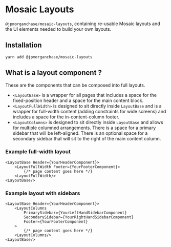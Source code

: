 # Mosaic Layouts

`@jpmorganchase/mosaic-layouts`, containing re-usable Mosaic layouts and the UI elements needed to build your own layouts.

## Installation

`yarn add @jpmorganchase/mosaic-layouts`

## What is a layout component ?

These are the components that can be composed into full layouts.

- `<LayoutBase>` is a wrapper for all pages that includes a space for the fixed-position header and a space for the main content block.
- `<LayoutFullWidth>` is designed to sit directly inside `LayoutBase` and is a wrapper for full-width content (adding constraints for wide screens) and includes a space for the in-content-column footer.
- `<LayoutColumns>` is designed to sit directly inside `LayoutBase` and allows for multiple columned arrangements. There is a space for a primary sidebar that will be left-aligned. There is an optional space for a secondary sidebar that will sit to the right of the main content column.

### Example full-width layout

```
<LayoutBase Header={YourHeaderComponent}>
    <LayoutFullWidth Footer={YourFooterComponent}>
        {/* page content goes here */}
    <LayoutFullWidth/>
<LayoutBase/>
```

### Example layout with sidebars

```
<LayoutBase Header={YourHeaderComponent}>
    <LayoutColumns
        PrimarySidebar={YourLeftHandSidebarComponent}
        SecondarySidebar={YourRightHandSidebarComponent}
        Footer={YourFooterComponent}
    >
        {/* page content goes here */}
    <LayoutColumns/>
<LayoutBase/>
```
